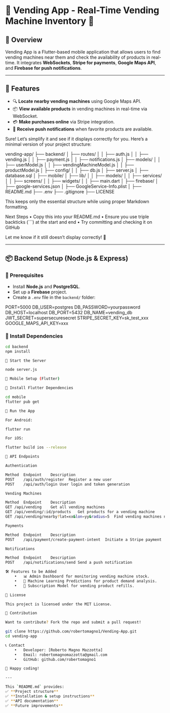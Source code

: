 # 🏪 Vending App - Real-Time Vending Machine Inventory 📍

## 📌 Overview
Vending App is a Flutter-based mobile application that allows users to find vending machines near them and check the availability of products in real-time. It integrates **WebSockets**, **Stripe for payments**, **Google Maps API**, and **Firebase for push notifications**.

---

## 🚀 Features
- 🔍 **Locate nearby vending machines** using Google Maps API.
- 📦 **View available products** in vending machines in real-time via WebSocket.
- 💳 **Make purchases online** via Stripe integration.
- 🔔 **Receive push notifications** when favorite products are available.

Sure! Let’s simplify it and see if it displays correctly for you. Here’s a minimal version of your project structure:



vending-app/
├── backend/
│   ├── routes/
│   │   ├── auth.js
│   │   ├── vending.js
│   │   ├── payment.js
│   │   ├── notifications.js
│   ├── models/
│   │   ├── userModel.js
│   │   ├── vendingMachineModel.js
│   │   ├── productModel.js
│   ├── config/
│   │   ├── db.js
│   ├── server.js
│   ├── database.sql
│
├── mobile/
│   ├── lib/
│   │   ├── models/
│   │   ├── services/
│   │   ├── screens/
│   │   ├── widgets/
│   │   ├── main.dart
│
├── firebase/
│   ├── google-services.json
│   ├── GoogleService-Info.plist
│
├── README.md
├── .env
├── .gitignore
├── LICENSE



This keeps only the essential structure while using proper Markdown formatting.

Next Steps
	•	Copy this into your README.md
	•	Ensure you use triple backticks (```) at the start and end
	•	Try committing and checking it on GitHub

Let me know if it still doesn’t display correctly! 🚀


---


## 📦 Backend Setup (Node.js & Express)

### 🔹 Prerequisites
- Install **Node.js** and **PostgreSQL**.
- Set up a **Firebase** project.
- Create a `.env` file in the `backend/` folder:

PORT=5000
DB_USER=postgres
DB_PASSWORD=yourpassword
DB_HOST=localhost
DB_PORT=5432
DB_NAME=vending_db
JWT_SECRET=supersecuresecret
STRIPE_SECRET_KEY=sk_test_xxx
GOOGLE_MAPS_API_KEY=xxx

### 🔹 Install Dependencies
```sh
cd backend
npm install

🔹 Start the Server

node server.js

📱 Mobile Setup (Flutter)

🔹 Install Flutter Dependencies

cd mobile
flutter pub get

🔹 Run the App

For Android:

flutter run

For iOS:

flutter build ios --release

🔗 API Endpoints

Authentication

Method	Endpoint	Description
POST	/api/auth/register	Register a new user
POST	/api/auth/login	User login and token generation

Vending Machines

Method	Endpoint	Description
GET	/api/vending	Get all vending machines
GET	/api/vending/:id/products	Get products for a vending machine
GET	/api/vending/nearby?lat=xx&lon=yy&radius=5	Find vending machines near a location

Payments

Method	Endpoint	Description
POST	/api/payment/create-payment-intent	Initiate a Stripe payment

Notifications

Method	Endpoint	Description
POST	/api/notifications/send	Send a push notification

🛠️ Features to be Added
	•	📊 Admin Dashboard for monitoring vending machine stock.
	•	🚀 Machine Learning Predictions for product demand analysis.
	•	🛒 Subscription Model for vending product refills.

📜 License

This project is licensed under the MIT License.

🤝 Contribution

Want to contribute? Fork the repo and submit a pull request!

git clone https://github.com/robertomagno1/Vending-App.git
cd vending-app

📞 Contact
	•	Developer: [Roberto Magno Mazzotta]
	•	Email: robertomagnomazzotta@gmail.com
	•	GitHub: github.com/robertomagno1

🚀 Happy coding!

---

This `README.md` provides:
✅ **Project structure**  
✅ **Installation & setup instructions**  
✅ **API documentation**  
✅ **Future improvements**  

